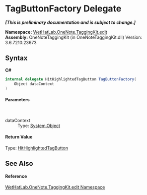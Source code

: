 # TagButtonFactory Delegate
 _**\[This is preliminary documentation and is subject to change.\]**_

**Namespace:**&nbsp;<a href="60ca3730-00cd-fce3-4009-523f3952fd9e.md">WetHatLab.OneNote.TaggingKit.edit</a><br />**Assembly:**&nbsp;OneNoteTaggingKit (in OneNoteTaggingKit.dll) Version: 3.6.7210.23673

## Syntax

**C#**<br />
``` C#
internal delegate HitHighlightedTagButton TagButtonFactory(
	Object dataContext
)
```


#### Parameters
&nbsp;<dl><dt>dataContext</dt><dd>Type: <a href="http://msdn2.microsoft.com/en-us/library/e5kfa45b" target="_blank">System.Object</a><br /></dd></dl>

#### Return Value
Type: <a href="e0797c9e-c150-c273-e1aa-98d5d25e1ee1.md">HitHighlightedTagButton</a>

## See Also


#### Reference
<a href="60ca3730-00cd-fce3-4009-523f3952fd9e.md">WetHatLab.OneNote.TaggingKit.edit Namespace</a><br />